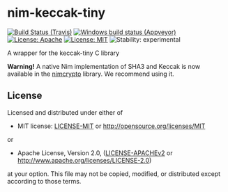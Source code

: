 # nim-keccak-tiny

[![Build Status (Travis)](https://img.shields.io/travis/status-im/nim-keccak-tiny/master.svg?label=Linux%20/%20macOS "Linux/macOS build status (Travis)")](https://travis-ci.org/status-im/nim-keccak-tiny)
[![Windows build status (Appveyor)](https://img.shields.io/appveyor/ci/nimbus/nim-keccak-tiny/master.svg?label=Windows "Windows build status (Appveyor)")](https://ci.appveyor.com/project/nimbus/nim-keccak-tiny)
[![License: Apache](https://img.shields.io/badge/License-Apache%202.0-blue.svg)](https://opensource.org/licenses/Apache-2.0)
[![License: MIT](https://img.shields.io/badge/License-MIT-blue.svg)](https://opensource.org/licenses/MIT)
![Stability: experimental](https://img.shields.io/badge/stability-experimental-orange.svg)

A wrapper for the keccak-tiny C library

**Warning!** A native Nim implementation of SHA3 and Keccak is now available in the [nimcrypto](https://github.com/cheatfate/nimcrypto) library. We recommend using it.

## License

Licensed and distributed under either of

* MIT license: [LICENSE-MIT](LICENSE-MIT) or http://opensource.org/licenses/MIT

or

* Apache License, Version 2.0, ([LICENSE-APACHEv2](LICENSE-APACHEv2) or http://www.apache.org/licenses/LICENSE-2.0)

at your option. This file may not be copied, modified, or distributed except according to those terms.
